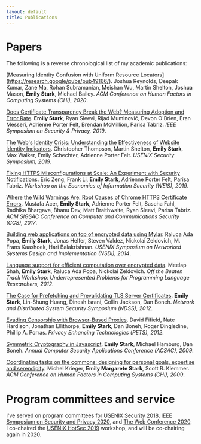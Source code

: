 ```yaml
---
layout: default
title: Publications
---
```


# Papers

The following is a reverse chronological list of my academic publications:

[Measuring Identity Confusion with Uniform Resource Locators]
(https://research.google/pubs/pub49166/). Joshua Reynolds, Deepak Kumar, Zane
Ma, Rohan Subramanian, Meishan Wu, Martin Shelton, Joshua Mason,
__Emily Stark__, Michael Bailey. _ACM Conference on Human Factors in Computing
Systems (CHI), 2020_.

[Does Certificate Transparency Break the Web? Measuring Adoption and Error
Rate](https://research.google/pubs/pub47551.pdf). __Emily Stark__, Ryan Sleevi,
Rijad Muminović, Devon O'Brien, Eran Messeri, Adrienne Porter Felt, Brendan
McMillion, Parisa Tabriz. _IEEE Symposium on Security & Privacy, 2019_.

[The Web's Identity Crisis: Understanding the Effectiveness of Website Identity
Indicators](https://research.google/pubs/pub48199.pdf). Christopher Thompson,
Martin Shelton, __Emily Stark__, Max Walker, Emily Schechter, Adrienne Porter
Felt. _USENIX Security Symposium, 2019_.

[Fixing HTTPS Misconfigurations at Scale: An Experiment with Security
Notifications](https://research.google/pubs/pub48162.pdf). Eric Zeng, Frank Li,
__Emily Stark__, Adrienne Porter Felt, Parisa Tabriz. _Workshop on the Economics
of Information Security (WEIS), 2019_.

[Where the Wild Warnings Are: Root Causes of Chrome HTTPS Certificate
Errors](https://storage.googleapis.com/pub-tools-public-publication-data/pdf/04822a2487f3cd27ff92dbfddf42d947acdc4257.pdf). Mustafa
Acer, __Emily Stark__, Adrienne Porter Felt, Sascha Fahl, Radhika Bhargava,
Bhanu Dev, Matt Braithwaite, Ryan Sleevi, Parisa Tabriz. _ACM SIGSAC Conference
on Computer and Communications Security (CCS), 2017_.

[Building web applications on top of encrypted data using
Mylar](https://people.csail.mit.edu/nickolai/papers/popa-mylar-2016-08-29.pdf). Raluca
Ada Popa, __Emily Stark__, Jonas Helfer, Steven Valdez, Nickolai Zeldovich,
M. Frans Kaashoek, Hari Balakrishnan. _USENIX Symposium on Networked Systems
Design and Implementation (NSDI), 2014_.

[Language support for efficient computation over encrypted
data](https://people.csail.mit.edu/nickolai/papers/shah-cryptapp.pdf). Meelap
Shah, __Emily Stark__, Raluca Ada Popa, Nickolai Zeldovich. _Off the Beaten
Track Workshop: Underrepresented Problems for Programming Language Researchers,
2012_.

[The Case for Prefetching and Prevalidating TLS Server
Certificates](https://crypto.stanford.edu/~dabo/pubs/papers/ssl-prefetch.pdf). __Emily
Stark__, Lin-Shung Huang, Dinesh Israni, Collin Jackson, Dan Boneh. _Network and
Distributed System Security Symposium (NDSS), 2012_.

[Evading Censorship with Browser-Based
Proxies](https://crypto.stanford.edu/flashproxy/flashproxy.pdf). David Fifield,
Nate Hardison, Jonathan Ellithorpe, __Emily Stark__, Dan Boneh, Roger
Dingledine, Phillip A. Porras. _Privacy Enhancing Technologies (PETS), 2012_.

[Symmetric Cryptography in
Javascript](https://crypto.stanford.edu/sjcl/acsac.pdf). __Emily Stark__,
Michael Hamburg, Dan Boneh. _Annual Computer Security Applications Conference
(ACSAC), 2009_.

[Coordinating tasks on the commons: designing for personal goals, expertise and
serendipity](https://hci.stanford.edu/publications/2009/coordinatingTasks/mkrieger-estark-srk-wikitasks-chi09.pdf). Michel
Krieger, __Emily Margarete Stark__, Scott R. Klemmer. _ACM Conference on Human
Factors in Computing Systems (CHI), 2009_.

# Program committees and service

I've served on program committees for [USENIX Security
2018](https://www.usenix.org/conference/usenixsecurity18), [IEEE Symposium on
Security and Privacy 2020](https://www.ieee-security.org/TC/SP2020/), and [The
Web Conference 2020](https://www2020.thewebconf.org/). I co-chaired the [USENIX
HotSec 2019](https://www.usenix.org/conference/hotsec19) workshop, and will be
co-chairing again in 2020.
